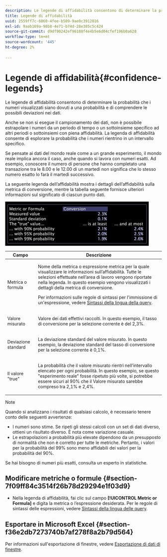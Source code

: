 ```yaml
---
description: Le legende di affidabilità consentono di determinare la probabilità che i numeri visualizzati siano dovuti a una probabilità e di comprendere le possibili deviazioni nei dati.
title: Legende di affidabilità
uuid: 2559ff7c-6060-4fee-b509-9ae0c3912016
exl-id: 9aab169a-98b8-4e71-b74d-28e385c5c424
source-git-commit: d9df90242ef96188f4e4b5e6d04cfef196b0a628
workflow-type: tm+mt
source-wordcount: '445'
ht-degree: 2%

---
```


# Legende di affidabilità{#confidence-legends}

Le legende di affidabilità consentono di determinare la probabilità che i numeri visualizzati siano dovuti a una probabilità e di comprendere le possibili deviazioni nei dati.

Anche se non si esegue il campionamento dei dati, non è possibile estrapolare i numeri da un periodo di tempo o un sottoinsieme specifico ad altri periodi o sottoinsiemi con piena affidabilità. La legenda di affidabilità consente di esplorare la probabilità che i numeri rientrino in un intervallo specifico.

Se pensate ai dati del mondo reale come a un grande esperimento, il mondo reale implica ancora il caso, anche quando si lavora con numeri esatti. Ad esempio, conoscere il numero di persone che hanno completato una transazione tra le 8.00 e le 12.00 di un martedì non significa che lo stesso numero esatto lo farà il martedì successivo.

La seguente legenda dell’affidabilità mostra i dettagli dell’affidabilità sulla metrica di conversione, mentre la tabella seguente fornisce ulteriori informazioni sul significato di ciascun punto dati.

![](assets/lgd_ConfidenceLegend.png)

<table id="table_387F22C7EF4E4DE9AD810D3D9204676F"> 
 <thead> 
  <tr> 
   <th colname="col1" class="entry"> Campo </th> 
   <th colname="col2" class="entry"> Descrizione </th> 
  </tr> 
 </thead>
 <tbody> 
  <tr> 
   <td colname="col1"> <p>Metrica o formula </p> </td> 
   <td colname="col2"> <p>Nome della metrica o espressione metrica per la quale visualizzare le informazioni sull’affidabilità. Tutte le selezioni effettuate nell’area di lavoro vengono riportate nella legenda. In questo esempio vengono visualizzati i dettagli della metrica di conversione. </p> <p>Per informazioni sulle regole di sintassi per l'immissione di un'espressione, vedere <a href="../../../../home/c-get-started/c-qry-lang-syntx/c-qry-lang-syntx.md#concept-15d1d3f5164a47d49468c5acb7299d9f"> Sintassi della lingua della query</a>. </p> </td> 
  </tr> 
  <tr> 
   <td colname="col1"> <p>Valore misurato </p> </td> 
   <td colname="col2"> <p>Valore dei dati effettivi raccolti. In questo esempio, il tasso di conversione per la selezione corrente è del 2,3%. </p> </td> 
  </tr> 
  <tr> 
   <td colname="col1"> <p>Deviazione standard </p> </td> 
   <td colname="col2"> <p>La deviazione standard del valore misurato. In questo esempio, la deviazione standard del tasso di conversione per la selezione corrente è 0,1%. </p> </td> 
  </tr> 
  <tr> 
   <td colname="col1"> <p>Il valore "true" </p> </td> 
   <td colname="col2"> <p>La probabilità che il valore misurato rientri nell’intervallo elencato per ogni probabilità. In questo esempio, se questo "esperimento reale" fosse ripetuto più volte, si potrebbe essere sicuri al 90% che il Valore misurato sarebbe compreso tra 2,1% e 2,4%. </p> </td> 
  </tr> 
 </tbody> 
</table>

>[!NOTE]
>
>Quando si analizzano i risultati di qualsiasi calcolo, è necessario tenere conto delle seguenti avvertenze:
>* I numeri sono stime. Se ripeti gli stessi calcoli con un set di dati diverso, ottieni un risultato diverso. È nota come variazione casuale.
>* Le estrapolazioni a probabilità più elevate dipendono da un presupposto di normalità che non è corretto per tutte le metriche. Pertanto, i valori per la probabilità del 99% sono meno affidabili dei valori per la probabilità del 90%.

>
>
Se hai bisogno di numeri più esatti, consulta un esperto in statistiche.

## Modificare metriche o formule {#section-7f09ff84c3514f26b78d29294e1f03d9}

* Nella legenda di affidabilità, fai clic sul campo **[!UICONTROL Metric or Formula]** e digita la metrica o l’espressione desiderata. Per le regole di sintassi delle espressioni, vedere [Sintassi della lingua delle query](../../../../home/c-get-started/c-qry-lang-syntx/c-qry-lang-syntx.md#concept-15d1d3f5164a47d49468c5acb7299d9f).

## Esportare in Microsoft Excel {#section-f36e2db7273740b7af278f8a2b79d564}

Per informazioni sull&#39;esportazione di finestre, vedere [Esportazione di dati di finestre](../../../../home/c-get-started/c-wk-win-wksp/c-exp-win-data.md#concept-8df61d64ed434cc5a499023c44197349).
